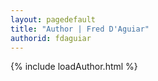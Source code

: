 ```yaml
---
layout: pagedefault
title: "Author | Fred D'Aguiar"
authorid: fdaguiar
---
```

{% include loadAuthor.html %}
